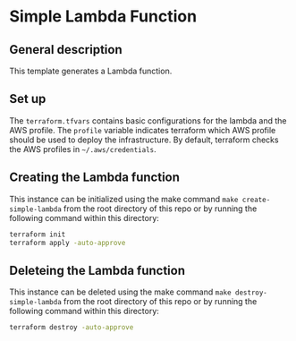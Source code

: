 # Simple Lambda Function

## General description

This template generates a Lambda function.

## Set up

The `terraform.tfvars` contains basic configurations for the lambda and the AWS profile. The `profile` variable indicates terraform which AWS profile should be used to deploy the infrastructure. By default, terraform checks the AWS profiles in `~/.aws/credentials`.

## Creating the Lambda function

This instance can be initialized using the make command `make create-simple-lambda` from the root directory of this repo or by running the following command within this directory:

``` bash
terraform init
terraform apply -auto-approve
```

## Deleteing the Lambda function

This instance can be deleted using the make command `make destroy-simple-lambda` from the root directory of this repo or by running the following command within this directory:

``` bash
terraform destroy -auto-approve
```
